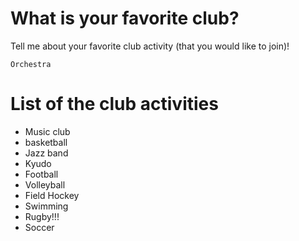 
# What is your favorite club?
Tell me about your favorite club activity (that you would like to join)!

`Orchestra`

# List of the club activities
- Music club
- basketball 
- Jazz band
- Kyudo  
- Football
- Volleyball
- Field Hockey
- Swimming
- Rugby!!!
- Soccer

